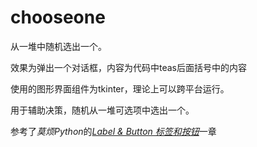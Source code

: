 # chooseone

从一堆中随机选出一个。

效果为弹出一个对话框，内容为代码中teas后面括号中的内容

使用的图形界面组件为tkinter，理论上可以跨平台运行。

用于辅助决策，随机从一堆可选项中选出一个。

参考了*莫烦Python*的[*Label & Button 标签和按钮*](https://morvanzhou.github.io/tutorials/python-basic/tkinter/2-01-label-button/)一章
